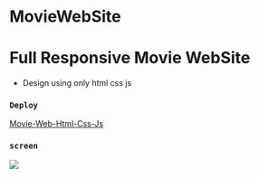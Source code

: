 # MovieWebSite
# Full Responsive Movie WebSite

- Design using only html css js
  
  
 ### `Deploy`
 <a href = "https://movie-web-html-css-js.netlify.app">Movie-Web-Html-Css-Js</a>



### `screen`


![](filmm-sitesi.gif)

